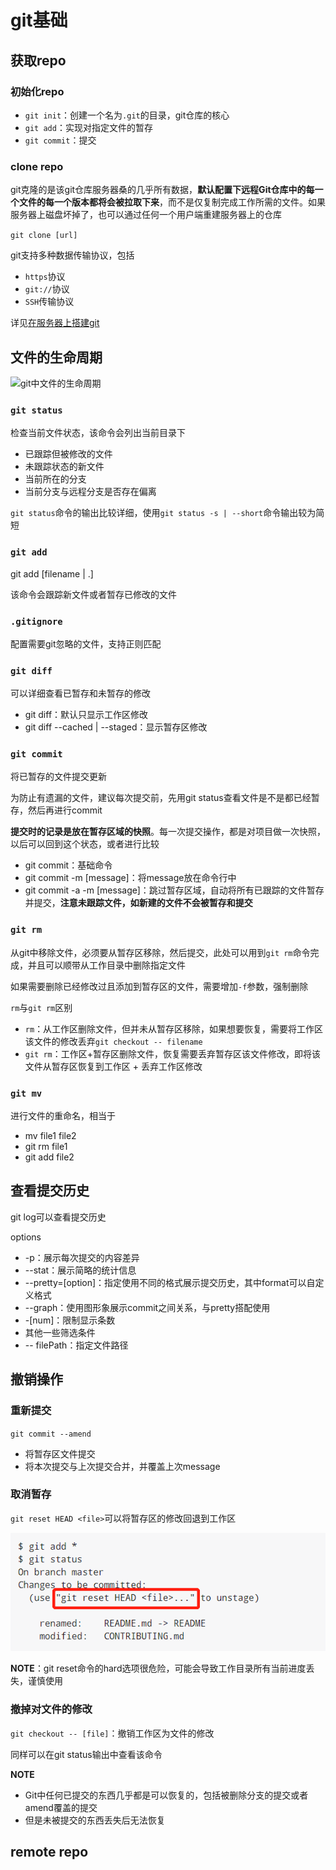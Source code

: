# git基础

## 获取repo

### 初始化repo

* `git init`：创建一个名为`.git`的目录，git仓库的核心
* `git add`：实现对指定文件的暂存
* `git commit`：提交

### clone repo

git克隆的是该git仓库服务器桑的几乎所有数据，**默认配置下远程Git仓库中的每一个文件的每一个版本都将会被拉取下来**，而不是仅复制完成工作所需的文件。如果服务器上磁盘坏掉了，也可以通过任何一个用户端重建服务器上的仓库

`git clone [url]`

git支持多种数据传输协议，包括
* `https`协议
* `git://`协议
* `SSH`传输协议

详见[在服务器上搭建git](https://www.progit.cn/#_git_on_the_server)

## 文件的生命周期

![git中文件的生命周期](https://www.progit.cn/images/lifecycle.png)

### `git status`

检查当前文件状态，该命令会列出当前目录下
* 已跟踪但被修改的文件
* 未跟踪状态的新文件
* 当前所在的分支
* 当前分支与远程分支是否存在偏离

`git status`命令的输出比较详细，使用`git status -s | --short`命令输出较为简短

### `git add`

git add [filename | .]

该命令会跟踪新文件或者暂存已修改的文件

### `.gitignore`

配置需要git忽略的文件，支持正则匹配

### `git diff`

可以详细查看已暂存和未暂存的修改

* git diff：默认只显示工作区修改
* git diff --cached | --staged：显示暂存区修改

### `git commit`

将已暂存的文件提交更新

为防止有遗漏的文件，建议每次提交前，先用git status查看文件是不是都已经暂存，然后再进行commit

**提交时的记录是放在暂存区域的快照**。每一次提交操作，都是对项目做一次快照，以后可以回到这个状态，或者进行比较

* git commit：基础命令
* git commit -m [message]：将message放在命令行中
* git commit -a -m [message]：跳过暂存区域，自动将所有已跟踪的文件暂存并提交，**注意未跟踪文件，如新建的文件不会被暂存和提交**

### `git rm`

从git中移除文件，必须要从暂存区移除，然后提交，此处可以用到`git rm`命令完成，并且可以顺带从工作目录中删除指定文件

如果需要删除已经修改过且添加到暂存区的文件，需要增加`-f`参数，强制删除

`rm`与`git rm`区别
* `rm`：从工作区删除文件，但并未从暂存区移除，如果想要恢复，需要将工作区该文件的修改丢弃`git checkout -- filename`
* `git rm`：工作区+暂存区删除文件，恢复需要丢弃暂存区该文件修改，即将该文件从暂存区恢复到工作区 + 丢弃工作区修改

### `git mv`

进行文件的重命名，相当于
* mv file1 file2
* git rm file1
* git add file2

## 查看提交历史

git log可以查看提交历史

options
* -p：展示每次提交的内容差异
* --stat：展示简略的统计信息
* --pretty=[option]：指定使用不同的格式展示提交历史，其中format可以自定义格式
* --graph：使用图形象展示commit之间关系，与pretty搭配使用
* -[num]：限制显示条数
* 其他一些筛选条件
* -- filePath：指定文件路径

## 撤销操作

### 重新提交

`git commit --amend`
* 将暂存区文件提交
* 将本次提交与上次提交合并，并覆盖上次message

### 取消暂存

`git reset HEAD <file>`可以将暂存区的修改回退到工作区

![git status 提示](./imgs/git_reset.png)

**NOTE**：git reset命令的hard选项很危险，可能会导致工作目录所有当前进度丢失，谨慎使用

### 撤掉对文件的修改

`git checkout -- [file]`：撤销工作区为文件的修改

同样可以在git status输出中查看该命令

**NOTE**
* Git中任何已提交的东西几乎都是可以恢复的，包括被删除分支的提交或者amend覆盖的提交
* 但是未被提交的东西丢失后无法恢复

## remote repo